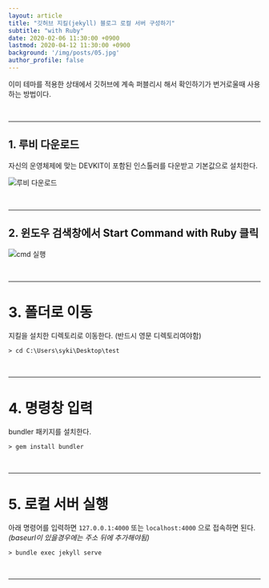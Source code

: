 ```yaml
---
layout: article
title: "깃허브 지킬(jekyll) 블로그 로컬 서버 구성하기"
subtitle: "with Ruby"
date: 2020-02-06 11:30:00 +0900
lastmod: 2020-04-12 11:30:00 +0900
background: '/img/posts/05.jpg'
author_profile: false
---
```


이미 테마를 적용한 상태에서 깃허브에 계속 퍼블리시 해서 확인하기가 번거로울때 사용하는 방법이다.

<br/>

---

## 1. 루비 다운로드

자신의 운영체제에 맞는 DEVKIT이 포함된 인스톨러를 다운받고 기본값으로 설치한다.  

![루비 다운로드](https://user-images.githubusercontent.com/59393359/74086021-5649a800-4ac2-11ea-916a-0fa9b518936b.PNG)

<br/>

---

## 2. 윈도우 검색창에서 Start Command with Ruby 클릭

![cmd 실행](https://user-images.githubusercontent.com/59393359/74086033-695c7800-4ac2-11ea-8ab1-94c303a84d8f.PNG)

<br/>

---

# 3. 폴더로 이동

지킬을 설치한 디렉토리로 이동한다. (반드시 영문 디렉토리여야함)

```
> cd C:\Users\syki\Desktop\test
```

<br/>

---

# 4. 명령창 입력

bundler 패키지를 설치한다.

```
> gem install bundler  
```

<br/>

---

# 5. 로컬 서버 실행

아래 명령어를 입력하면 `127.0.0.1:4000` 또는 `localhost:4000` 으로 접속하면 된다. *(baseurl이 있을경우에는 주소 뒤에 추가해야됨)*

```
> bundle exec jekyll serve
```

<br/>

---